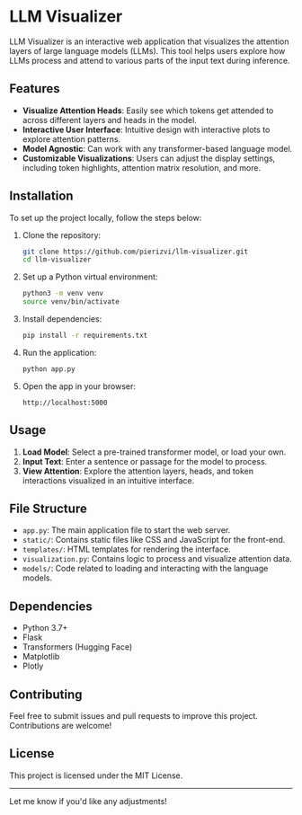# LLM Visualizer

LLM Visualizer is an interactive web application that visualizes the attention layers of large language models (LLMs). This tool helps users explore how LLMs process and attend to various parts of the input text during inference.

## Features

- **Visualize Attention Heads**: Easily see which tokens get attended to across different layers and heads in the model.
- **Interactive User Interface**: Intuitive design with interactive plots to explore attention patterns.
- **Model Agnostic**: Can work with any transformer-based language model.
- **Customizable Visualizations**: Users can adjust the display settings, including token highlights, attention matrix resolution, and more.
  
## Installation

To set up the project locally, follow the steps below:

1. Clone the repository:
   ```bash
   git clone https://github.com/pierizvi/llm-visualizer.git
   cd llm-visualizer
   ```

2. Set up a Python virtual environment:
   ```bash
   python3 -m venv venv
   source venv/bin/activate
   ```

3. Install dependencies:
   ```bash
   pip install -r requirements.txt
   ```

4. Run the application:
   ```bash
   python app.py
   ```

5. Open the app in your browser:
   ```
   http://localhost:5000
   ```

## Usage

1. **Load Model**: Select a pre-trained transformer model, or load your own.
2. **Input Text**: Enter a sentence or passage for the model to process.
3. **View Attention**: Explore the attention layers, heads, and token interactions visualized in an intuitive interface.

## File Structure

- `app.py`: The main application file to start the web server.
- `static/`: Contains static files like CSS and JavaScript for the front-end.
- `templates/`: HTML templates for rendering the interface.
- `visualization.py`: Contains logic to process and visualize attention data.
- `models/`: Code related to loading and interacting with the language models.

## Dependencies

- Python 3.7+
- Flask
- Transformers (Hugging Face)
- Matplotlib
- Plotly

## Contributing

Feel free to submit issues and pull requests to improve this project. Contributions are welcome!

## License

This project is licensed under the MIT License.

---

Let me know if you'd like any adjustments!
